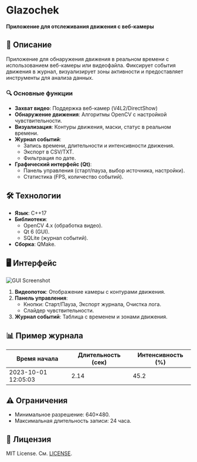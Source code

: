 # Glazochek  
**Приложение для отслеживания движения с веб-камеры**  


## 📌 Описание  
Приложение для обнаружения движения в реальном времени с использованием веб-камеры или видеофайла. Фиксирует события движения в журнал, визуализирует зоны активности и предоставляет инструменты для анализа данных.  

### 🔍 Основные функции  
- **Захват видео**: Поддержка веб-камер (V4L2/DirectShow)
- **Обнаружение движения**: Алгоритмы OpenCV с настройкой чувствительности.  
- **Визуализация**: Контуры движения, маски, статус в реальном времени.  
- **Журнал событий**:  
  - Запись времени, длительности и интенсивности движения.  
  - Экспорт в CSV/TXT.  
  - Фильтрация по дате.  
- **Графический интерфейс (Qt)**:  
  - Панель управления (старт/пауза, выбор источника, настройки).  
  - Статистика (FPS, количество событий).  

## 🛠 Технологии  
- **Язык**: C++17  
- **Библиотеки**:  
  - OpenCV 4.x (обработка видео).  
  - Qt 6 (GUI).  
  - SQLite (журнал событий).  
- **Сборка**: QMake.  
## 🖥 Интерфейс  
![GUI Screenshot](gui.png)  
1. **Видеопоток**: Отображение камеры с контурами движения.  
2. **Панель управления**:  
   - Кнопки: Старт/Пауза, Экспорт журнала, Очистка лога.  
   - Слайдер чувствительности.  
3. **Журнал событий**: Таблица с временем и зонами движения.  

## 📊 Пример журнала  
| Время начала       | Длительность (сек) | Интенсивность (%) |  
|--------------------|--------------------|------------------|  
| 2023-10-01 12:05:03 | 2.14              | 45.2             |  

## ⚠️ Ограничения  
- Минимальное разрешение: 640×480.  
- Максимальная длительность записи: 24 часа.  

## 📜 Лицензия  
MIT License. См. [LICENSE](LICENSE).  

